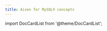 ```yaml
---
title: Aiven for MySQL® concepts
---
```


import DocCardList from '@theme/DocCardList';

<DocCardList />
